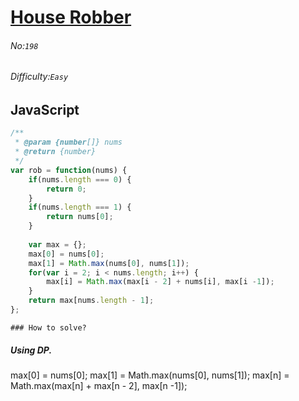 # [House Robber](https://leetcode.com/problems/house-robber/)
###### No:`198`
###### Difficulty:`Easy`
## JavaScript

```javascript
/**
 * @param {number[]} nums
 * @return {number}
 */
var rob = function(nums) {
    if(nums.length === 0) {
        return 0;
    }
    if(nums.length === 1) {
        return nums[0];
    }
    
    var max = {};
    max[0] = nums[0];
    max[1] = Math.max(nums[0], nums[1]);
    for(var i = 2; i < nums.length; i++) {
        max[i] = Math.max(max[i - 2] + nums[i], max[i -1]);
    }
    return max[nums.length - 1];
};
```

```
### How to solve?
```
##### Using DP.
max[0] = nums[0];
max[1] = Math.max(nums[0], nums[1]);
max[n] = Math.max(max[n] + max[n - 2], max[n -1]);
